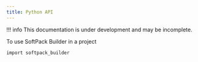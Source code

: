 ```yaml
---
title: Python API
---
```


!!! info
    This documentation is under development and may be incomplete.

To use SoftPack Builder in a project

```
import softpack_builder
```
